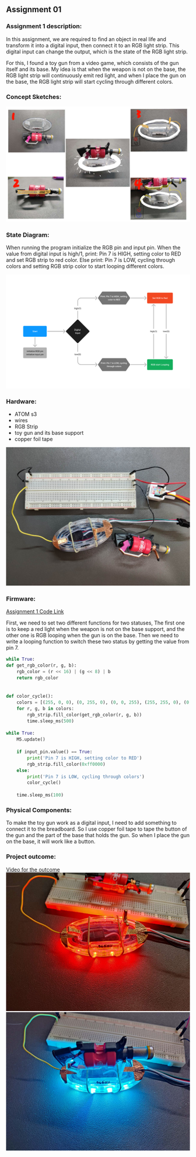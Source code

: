 ## Assignment 01
### Assignment 1 description:  
In this assignment, we are required to find an object in real life and transform it into a digital input, then connect it to an RGB light strip. This digital input can change the output, which is the state of the RGB light strip.  

For this, I found a toy gun from a video game, which consists of the gun itself and its base. My idea is that when the weapon is not on the base, the RGB light strip will continuously emit red light, and when I place the gun on the base, the RGB light strip will start cycling through different colors.  

### Concept Sketches:  
![concept_sketches](concept_sketches.jpg)  

### State Diagram:  
When running the program initialize the RGB pin and input pin. When the value from digital input is high/1, print: Pin 7 is HIGH, setting color to RED and set RGB strip to red color. Else print: Pin 7 is LOW, cycling through colors and setting RGB strip color to start looping different colors.  

![state_diagram](State_Diagram.png)  

### Hardware:  
* ATOM s3
* wires
* RGB Strip
* toy gun and its base support
* copper foil tape

![hardware](hardware.jpg)  

### Firmware:
[Assignment 1 Code Link](hw.py)  

First, we need to set two different functions for two statuses, The first one is to keep a red light when the weapon is not on the base support, and the other one is RGB looping when the gun is on the base. Then we need to write a looping function to switch these two status by getting the value from pin 7.  

```Python
while True:
def get_rgb_color(r, g, b):
    rgb_color = (r << 16) | (g << 8) | b
    return rgb_color


def color_cycle():
    colors = [(255, 0, 0), (0, 255, 0), (0, 0, 255), (255, 255, 0), (0, 255, 255), (255, 0, 255)]
    for r, g, b in colors:
        rgb_strip.fill_color(get_rgb_color(r, g, b))
        time.sleep_ms(500)  

while True:
    M5.update()  

    if input_pin.value() == True:  
        print('Pin 7 is HIGH, setting color to RED')
        rgb_strip.fill_color(0xff0000)  
    else:  
        print('Pin 7 is LOW, cycling through colors')
        color_cycle()

    time.sleep_ms(100)  
```

### Physical Components:
To make the toy gun work as a digital input, I need to add something to connect it to the breadboard. So I use copper foil tape to tape the button of the gun and the part of the base that holds the gun. So when I place the gun on the base, it will work like a button.  

### Project outcome:
[Video for the outcome](outcome.mp4)  
![outcome](outcome1.jpg)![outcome](outcome2.jpg)


